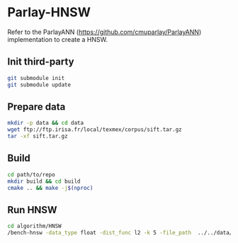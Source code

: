 # Parlay-HNSW

Refer to the ParlayANN (https://github.com/cmuparlay/ParlayANN) implementation to create a HNSW.

## Init third-party
```bash
git submodule init
git submodule update
```

## Prepare data
```bash
mkdir -p data && cd data
wget ftp://ftp.irisa.fr/local/texmex/corpus/sift.tar.gz
tar -xf sift.tar.gz
```

## Build
```bash
cd path/to/repo
mkdir build && cd build
cmake .. && make -j$(nproc)
```

## Run HNSW
```bash
cd algorithm/HNSW
/bench-hnsw -data_type float -dist_func l2 -k 5 -file_path  ../../data/sift/sift_base.fvecs
```
